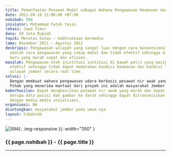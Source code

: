 ```yaml
---
title: Pemanfaatan Pesawat Model sebagai Wahana Pengawasan Keamanan dan Lalu Lintas
date: 2011-09-16 11:08:00 +07:00
nohibah: 594
inisiator: Mohammad Fatah Yasin
lokasi: Jawa Timur
dana: 50 Juta Rupiah
topik: Meretas batas – kebhinekaan bermedia
lama: Desember 2011 – Agustus 2012
deskripsi: Pengawasan wilayah yang sangat luas dengan cara konvensional (jalur darat)
  adalah cara pengawasan yang cukup mahal dan tidak efektif sehingga diperlukan cara
  baru yang murah cepat dan efisien.
masalah: Pengawasan oleh inistitusi institusi di bawah polri yang masih tidak begitu
  efektif sehingga tidak dapat memetakan kondisi keamanan dan kondisi lalu lintas
  wilayah jember secara real time.
solusi: |-
  Dengan membuat wahana pengawasan udara berbasis pesawat nir awak yang nantinya akan secara online memberikan data daerah yang diawasinya.
  Pihak yang menerima manfaat dari proyek ini adalah masyarakat Jember pada umumnya.
keberhasilan: Dapat menghasilkan pesawat nir awak yang murah dan dapat mengirim transmisi
  berupa data posisi dan gambar ke darat sehingga dapat ditransmisikan secara online
  dengan media media sosialisasi.
organisasi: NA
diuntungkan: masyarakat jember pada umum nya
layout: hibahcmb
---
```


![594](/static/img/hibahcmb/594.png){: .img-responsive }{: width="350" }

### {{ page.nohibah }} - {{ page.title }}

---
